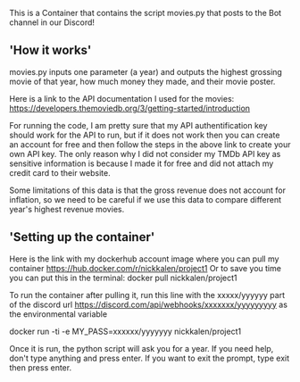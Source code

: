 This is a Container that contains the script movies.py that posts to the Bot channel in our Discord!

## 'How it works'

movies.py inputs one parameter (a year) and outputs the highest grossing movie of that year, how much money they made, and their movie poster.

Here is a link to the API documentation I used for the movies:
https://developers.themoviedb.org/3/getting-started/introduction

For running the code, I am pretty sure that my API authentification key should work for the API to run, but if it does not work then you can create an account for free and then follow the steps in the above link to create your own API key. The only reason why I did not consider my TMDb API key as sensitive information is because I made it for free and did not attach my credit card to their website.

Some limitations of this data is that the gross revenue does not account for inflation, so we need to be careful if we use this data to compare different year's highest revenue movies.

## 'Setting up the container'

Here is the link with my dockerhub account image where you can pull my container
https://hub.docker.com/r/nickkalen/project1
Or to save you time you can put this in the terminal:
docker pull nickkalen/project1

To run the container after pulling it, run this line with the xxxxx/yyyyyy part of the discord
url https://discord.com/api/webhooks/xxxxxxx/yyyyyyyyy as the environmental variable

docker run -ti -e MY_PASS=xxxxxx/yyyyyyy nickkalen/project1

Once it is run, the python script will ask you for a year. If you need help, don't type anything and press enter. If you want to exit the prompt, type exit then press enter.

